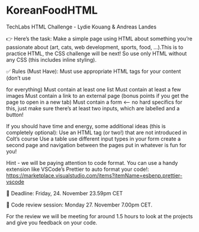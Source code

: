 # KoreanFoodHTML
TechLabs HTML Challenge - Lydie Kouang &amp; Andreas Landes

:point_right: Here’s the task: Make a simple page using HTML about something you’re passionate about (art, cats, web development, sports, food, ...).This is to practice HTML, the CSS challenge will be next!
So use only HTML without any CSS (this includes inline styling).

:white_check_mark: Rules (Must Have):
Must use appropriate HTML tags for your content (don’t use <div> for everything)
Must contain at least one list
Must contain at least a few images
Must contain a link to an external page (bonus points if you get the page to open in a new tab)
Must contain a form <-- no hard specifics for this, just make sure there’s at least two inputs, which are labelled and a button!

If you should have time and energy, some additional ideas (this is completely optional):
Use an HTML tag (or two!) that are not introduced in Colt’s course
Use a table
use different input types in your form
create a second page and navigation between the pages
put in whatever is fun for you!

Hint - we will be paying attention to code format. You can use a handy extension like VSCode’s Prettier to auto format your code!: https://marketplace.visualstudio.com/items?itemName=esbenp.prettier-vscode

:calendar: Deadline: Friday, 24. November 23.59pm CET

:calendar:  Code review session: Monday  27. November 7.00pm CET.

For the review we will be meeting for around 1.5 hours to look at the projects and give you feedback on your code.

